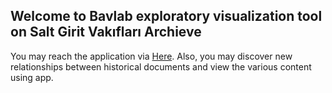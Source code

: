 ## Welcome to  Bavlab exploratory visualization tool on Salt Girit Vakıfları Archieve
You may reach the application via [Here](https://github.com/anilozdemir96/Salt-Discovery/index). Also,  you may discover new relationships between historical documents and view the various content using app.




